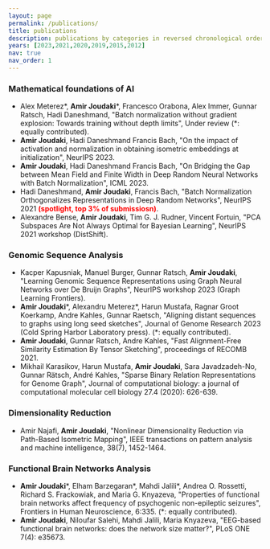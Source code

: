 ```yaml
---
layout: page
permalink: /publications/
title: publications
description: publications by categories in reversed chronological order. generated by jekyll-scholar.
years: [2023,2021,2020,2019,2015,2012] 
nav: true
nav_order: 1
---
```



### Mathematical foundations of AI
- Alex Meterez*, **Amir Joudaki***, Francesco Orabona, Alex Immer, Gunnar Ratsch, Hadi Daneshmand, "Batch normalization without gradient explosion: Towards training without depth limits", Under review (*: equally contributed).
- **Amir Joudaki**, Hadi Daneshmand Francis Bach, "On the impact of activation and normalization in obtaining isometric embeddings at initialization", NeurIPS 2023.
- **Amir Joudaki**, Hadi Daneshmand Francis Bach, "On Bridging the Gap between Mean Field and Finite Width in Deep Random Neural Networks with Batch Normalization", ICML 2023.
- Hadi Daneshmand, **Amir Joudaki**, Francis Bach, "Batch Normalization Orthogonalizes Representations in Deep Random Networks",  NeurIPS 2021 **<span style="color:red">(spotlight, top 3% of submissiosn)</span>**.
- Alexandre Bense, **Amir Joudaki**, Tim G. J. Rudner, Vincent Fortuin, "PCA Subspaces Are Not Always Optimal for Bayesian Learning", NeurIPS 2021 workshop (DistShift).

### Genomic Sequence Analysis
- Kacper Kapusniak, Manuel Burger, Gunnar Ratsch, **Amir Joudaki**, "Learning Genomic Sequence Representations using Graph Neural Networks over De Bruijn Graphs", NeurIPS workshop 2023 (Graph Learning Frontiers).
- **Amir Joudaki***, Alexandru Meterez*, Harun Mustafa, Ragnar Groot Koerkamp, Andre Kahles, Gunnar Raetsch, "Aligning distant sequences to graphs using long seed sketches", Journal of Genome Research 2023 (Cold Spring Harbor Laboratory press). (*: equally contributed).
- **Amir Joudaki**, Gunnar Ratsch, Andre Kahles, "Fast Alignment-Free Similarity Estimation By Tensor Sketching", proceedings of RECOMB 2021.
- Mikhail Karasikov, Harun Mustafa, **Amir Joudaki**, Sara Javadzadeh-No, Gunnar Rätsch, André Kahles, "Sparse Binary Relation Representations for Genome Graph", Journal of computational biology: a journal of computational molecular cell biology 27.4 (2020): 626-639.

### Dimensionality Reduction
- Amir Najafi, **Amir Joudaki**, "Nonlinear Dimensionality Reduction via Path-Based Isometric Mapping", IEEE transactions on pattern analysis and machine intelligence, 38(7), 1452-1464.

### Functional Brain Networks Analysis
- **Amir Joudaki***, Elham Barzegaran*, Mahdi Jalili*, Andrea O. Rossetti, Richard S. Frackowiak, and Maria G. Knyazeva, "Properties of functional brain networks affect frequency of psychogenic non-epileptic seizures", Frontiers in Human Neuroscience, 6:335. (*: equally contributed).
- **Amir Joudaki**, Niloufar Salehi, Mahdi Jalili, Maria Knyazeva, "EEG-based functional brain networks: does the network size matter?", PLoS ONE 7(4): e35673.


